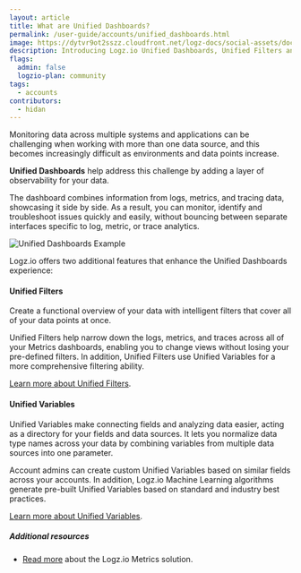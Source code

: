 ```yaml
---
layout: article
title: What are Unified Dashboards?
permalink: /user-guide/accounts/unified_dashboards.html
image: https://dytvr9ot2sszz.cloudfront.net/logz-docs/social-assets/docs-social.jpg
description: Introducing Logz.io Unified Dashboards, Unified Filters and Unified Variables
flags:
  admin: false
  logzio-plan: community
tags:
  - accounts
contributors:
  - hidan
---
```


Monitoring data across multiple systems and applications can be challenging when working with more than one data source, and this becomes increasingly difficult as environments and data points increase.

**Unified Dashboards** help address this challenge by adding a layer of observability for your data. 

The dashboard combines information from logs, metrics, and tracing data, showcasing it side by side. As a result, you can monitor, identify and troubleshoot issues quickly and easily, without bouncing between separate interfaces specific to log, metric, or trace analytics.

![Unified Dashboards Example](https://dytvr9ot2sszz.cloudfront.net/logz-docs/Infrastructure-monitoring/unified-dashboards-main.png)

Logz.io offers two additional features that enhance the Unified Dashboards experience: 

#### Unified Filters

Create a functional overview of your data with intelligent filters that cover all of your data points at once. 

Unified Filters help narrow down the logs, metrics, and traces across all of your Metrics dashboards, enabling you to change views without losing your pre-defined filters. In addition, Unified Filters use Unified Variables for a more comprehensive filtering ability.

[Learn more about Unified Filters](https://docs.logz.io/user-guide/accounts/unified_filters.html).


#### Unified Variables

Unified Variables make connecting fields and analyzing data easier, acting as a directory for your fields and data sources. It lets you normalize data type names across your data by combining variables from multiple data sources into one parameter.

Account admins can create custom Unified Variables based on similar fields across your accounts. In addition, Logz.io Machine Learning algorithms generate pre-built Unified Variables based on standard and industry best practices.

[Learn more about Unified Variables](https://docs.logz.io/user-guide/accounts/unified_variables.html).


##### Additional resources

* [Read more](https://docs.logz.io/user-guide/infrastructure-monitoring/metrics-logzio) about the Logz.io Metrics solution.
